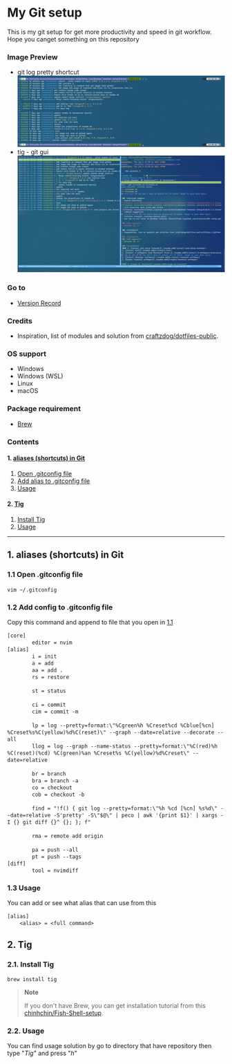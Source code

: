 # **My Git setup**
This is my git setup for get more productivity and speed in git workflow.
Hope you canget something on this repository

### **Image Preview**
- git log pretty shortcut
![g lp](./readme-assets/1.png)
- tig - git gui
![tig](./readme-assets/2.png)

### **Go to**
- [Version Record](./version-record.json)

### **Credits**
- Inspiration, list of modules and solution from [craftzdog/dotfiles-public](https://github.com/craftzdog/dotfiles-public).

### **OS support**
- Windows
- Windows (WSL)
- Linux
- macOS

### **Package requirement**
- [Brew](https://github.com/chinhchin/Brew-setup.git)

### **Contents**
#### **1. [aliases (shortcuts) in Git](./readme.md#1-aliases-shortcuts-in-git)**
1. [Open .gitconfig file](./readme.md#11-open-gitconfig-file)
2. [Add alias to .gitconfig file](./readme.md#12-add-alias-to-gitconfig-file)
3. [Usage](./readme.md#13-usage)

#### **2. [Tig](./readme.md#2-tig)**
1. [Install Tig](./readme.md#21-install-tig)
2. [Usage](./readme.md#22-usage)

---

## **1. aliases (shortcuts) in Git**
### **1.1 Open .gitconfig file**
```
vim ~/.gitconfig
```

### **1.2 Add config to .gitconfig file**
Copy this command and append to file that you open in [1.1](./readme.md#11-open-gitconfig-file)
```
[core]
        editor = nvim
[alias]
        i = init
        a = add
        aa = add .
        rs = restore

        st = status

        ci = commit
        cim = commit -m

        lp = log --pretty=format:\"%Cgreen%h %Creset%cd %Cblue[%cn] %Creset%s%C(yellow)%d%C(reset)\" --graph --date=relative --decorate --all
        llog = log --graph --name-status --pretty=format:\"%C(red)%h %C(reset)(%cd) %C(green)%an %Creset%s %C(yellow)%d%Creset\" --date=relative

        br = branch
        bra = branch -a
        co = checkout
        cob = checkout -b

        find = "!f() { git log --pretty=format:\"%h %cd [%cn] %s%d\" --date=relative -S'pretty' -S\"$@\" | peco | awk '{print $1}' | xargs -I {} git diff {}^ {}; }; f"

        rma = remote add origin

        pa = push --all
        pt = push --tags
[diff]
        tool = nvimdiff

```

### **1.3 Usage**
You can add or see what alias that can use from this
```
[alias]
    <alias> = <full command>
```

## **2. Tig**
### **2.1. Install Tig**


```
brew install tig
```

> **Note**
>
> If you don't have Brew, you can get installation tutorial from this [chinhchin/Fish-Shell-setup](https://github.com/chinhchin/Fish-Shell-setup/blob/master/readme.md#14-install-brew).

### **2.2. Usage**

You can find usage solution by go to directory that have repository then type "*Tig*" and press "*h*"

